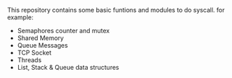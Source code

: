 This repository contains some basic funtions and modules to do syscall.
for example:
* Semaphores counter and mutex
* Shared Memory
* Queue Messages
* TCP Socket
* Threads
* List, Stack & Queue data structures
